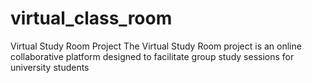 # virtual_class_room
Virtual Study Room Project  The Virtual Study Room project is an online collaborative platform designed to facilitate group study sessions for university students
